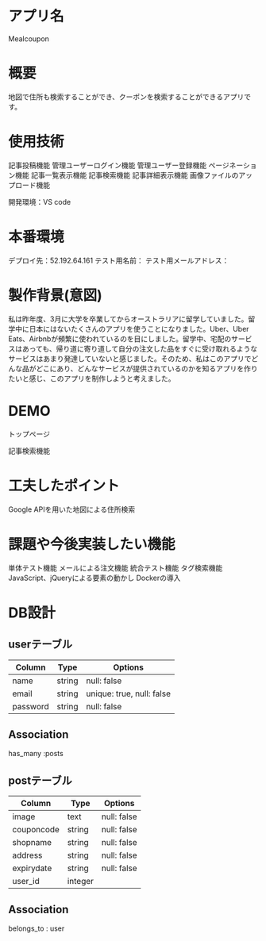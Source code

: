 # アプリ名
Mealcoupon

# 概要
地図で住所も検索することができ、クーポンを検索することができるアプリです。

# 使用技術
記事投稿機能
管理ユーザーログイン機能
管理ユーザー登録機能
ページネーション機能
記事一覧表示機能
記事検索機能
記事詳細表示機能
画像ファイルのアップロード機能

開発環境：VS code

# 本番環境
デプロイ先：52.192.64.161
テスト用名前：
テスト用メールアドレス：

# 製作背景(意図)
私は昨年度、3月に大学を卒業してからオーストラリアに留学していました。留学中に日本にはないたくさんのアプリを使うことになりました。Uber、Uber Eats、Airbnbが頻繁に使われているのを目にしました。留学中、宅配のサービスはあっても、帰り道に寄り道して自分の注文した品をすぐに受け取れるようなサービスはあまり発達していないと感じました。そのため、私はこのアプリでどんな品がどこにあり、どんなサービスが提供されているのかを知るアプリを作りたいと感じ、このアプリを制作しようと考えました。

# DEMO
トップページ


記事検索機能

# 工夫したポイント
Google APIを用いた地図による住所検索

# 課題や今後実装したい機能
単体テスト機能
メールによる注文機能
統合テスト機能
タグ検索機能
JavaScript、jQueryによる要素の動かし
Dockerの導入

# DB設計
## userテーブル
|Column|Type|Options|
|------|----|-------|
|name|string|null: false|
|email|string|unique: true, null: false|
|password|string|null: false|

## Association
has_many :posts

## postテーブル
|Column|Type|Options|
|------|----|-------|
|image|text|null: false|
|couponcode|string|null: false|
|shopname|string|null: false|
|address|string|null: false|
|expirydate|string|null: false|
|user_id|integer||

## Association
belongs_to : user
